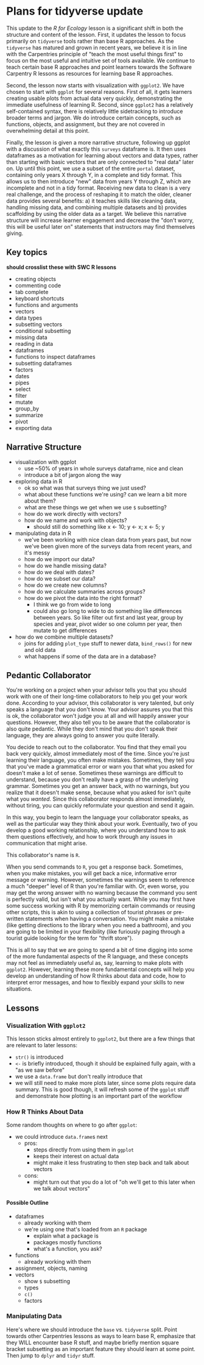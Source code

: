 # Plans for tidyverse update

This update to the *R for Ecology* lesson is a significant shift in both the structure and content of the lesson. First, it updates the lesson to focus primarily on `tidyverse` tools rather than base R approaches. As the `tidyverse` has matured and grown in recent years, we believe it is in line with the Carpentries principle of "teach the most useful things first" to focus on the most useful and intuitive set of tools available. We continue to teach certain base R approaches and point learners towards the Software Carpentry R lessons as resources for learning base R approaches.

Second, the lesson now starts with visualization with `ggplot2`. We have chosen to start with `ggplot` for several reasons. First of all, it gets learners creating usable plots from actual data very quickly, demonstrating the immediate usefulness of learning R. Second, since `ggplot2` has a relatively self-contained syntax, there is relatively little sidetracking to introduce broader terms and jargon. We do introduce certain concepts, such as functions, objects, and assignment, but they are not covered in overwhelming detail at this point.

Finally, the lesson is given a more narrative structure, following up ggplot with a discussion of what exactly this `surveys` dataframe is. It then uses dataframes as a motivation for learning about vectors and data types, rather than starting with basic vectors that are only connected to "real data" later on. Up until this point, we use a subset of the entire `portal` dataset, containing only years X through Y, in a complete and tidy format. This allows us to then introduce "new" data from years Y through Z, which are incomplete and not in a tidy format. Receiving new data to clean is a very real challenge, and the process of reshaping it to match the older, cleaner data provides several benefits: a) it teaches skills like cleaning data, handling missing data, and combining multiple datasets and b) provides scaffolding by using the older data as a target. We believe this narrative structure will increase learner engagement and decrease the "don't worry, this will be useful later on" statements that instructors may find themselves giving.

## Key topics

**should crosslist these with SWC R lessons**

- creating objects
- commenting code
- tab complete
- keyboard shortcuts
- functions and arguments
- vectors
- data types
- subsetting vectors
- conditional subsetting
- missing data
- reading in data
- dataframes
- functions to inspect dataframes
- subsetting dataframes
- factors
- dates
- pipes
- select
- filter
- mutate
- group_by
- summarize
- pivot
- exporting data

## Narrative Structure

- visualization with ggplot
    - use ~50% of years in whole surveys dataframe, nice and clean
    - introduce a bit of jargon along the way
- exploring data in R
    - ok so what was that surveys thing we just used?
    - what about these functions we're using? can we learn a bit more about them?
    - what are these things we get when we use `$` subsetting?
    - how do we work directly with vectors?
    - how do we name and work with objects?
        - should still do something like x <- 10; y <- x; x <- 5; y
- manipulating data in R
    - we've been working with nice clean data from years past, but now we've been given more of the surveys data from recent years, and it's messy
    - how do we import our data?
    - how do we handle missing data?
    - how do we deal with dates?
    - how do we subset our data?
    - how do we create new columns?
    - how do we calculate summaries across groups?
    - how do we pivot the data into the right format?
        - I think we go from wide to long
        - could also go long to wide to do something like differences between years. So like filter out first and last year, group by species and year, pivot wider so one column per year, then mutate to get differences
- how do we combine multiple datasets?
    - joins for adding `plot_type` stuff to newer data, `bind_rows()` for new and old data
    - what happens if some of the data are in a database?


## Pedantic Collaborator

You're working on a project when your advisor tells you that you should work with one of their long-time collaborators to help you get your work done. According to your advisor, this collaborator is very talented, but only speaks a language that you don't know. Your advisor assures you that this is ok, the collaborator won't judge you at all and will happily answer your questions. However, they also tell you to be aware that the collaborator is also quite pedantic. While they don't mind that you don't speak their language, they are always going to answer you quite literally.

You decide to reach out to the collaborator. You find that they email you back very quickly, almost immediately most of the time. Since you're just learning their language, you often make mistakes. Sometimes, they tell you that you've made a grammatical error or warn you that what you asked for doesn't make a lot of sense. Sometimes these warnings are difficult to understand, because you don't really have a grasp of the underlying grammar. Sometimes you get an answer back, with no warnings, but you realize that it doesn't make sense, because what you asked for isn't quite what you *wanted*. Since this collaborator responds almost immediately, without tiring, you can quickly reformulate your question and send it again.

In this way, you begin to learn the language your collaborator speaks, as well as the particular way they think about your work. Eventually, two of you develop a good working relationship, where you understand how to ask them questions effectively, and how to work through any issues in communication that might arise.

This collaborator's name is `R`.

When you send commands to `R`, you get a response back. Sometimes, when you make mistakes, you will get back a nice, informative error message or warning. However, sometimes the warnings seem to reference a much "deeper" level of R than you're familiar with. Or, even worse, you may get the wrong answer with no warning because the command you sent is perfectly valid, but isn't what you actually want. While you may first have some success working with R by memorizing certain commands or reusing other scripts, this is akin to using a collection of tourist phrases or pre-written statements when having a conversation. You might make a mistake (like getting directions to the library when you need a bathroom), and you are going to be limited in your flexibility (like furiously paging through a tourist guide looking for the term for "thrift store").

This is all to say that we are going to spend a bit of time digging into some of the more fundamental aspects of the R language, and these concepts may not feel as immediately useful as, say, learning to make plots with `ggplot2`. However, learning these more fundamental concepts will help you develop an understanding of how R thinks about data and code, how to interpret error messages, and how to flexibly expand your skills to new situations.

## Lessons

### Visualization With `ggplot2`

This lesson sticks almost entirely to `ggplot2`, but there are a few things that are relevant to later lessons:

- `str()` is introduced
- `<-` is briefly introduced, though it should be explained fully again, with a "as we saw before"
- we use a `data.frame` but don't really introduce that
- we will still need to make more plots later, since some plots require data summary. This is good though, it will refresh some of the `ggplot` stuff and demonstrate how plotting is an important part of the workflow

### How R Thinks About Data

Some random thoughts on where to go after `ggplot`:

- we could introduce `data.frame`s next
    - pros:
        - steps directly from using them in `ggplot`
        - keeps their interest on actual data
        - might make it less frustrating to then step back and talk about vectors
    - cons:
        - might turn out that you do a lot of "oh we'll get to this later when we talk about vectors"


#### Possible Outline

- dataframes
    - already working with them
    - we're using one that's loaded from an `R` package
        - explain what a package is
        - packages mostly functions
        - what's a function, you ask?
- functions
    - already working with them
- assignment, objects, naming
- vectors
    - show `$` subsetting
    - types
    - `c()`
    - factors


### Manipulating Data

Here's where we should introduce the `base` vs. `tidyverse` split. Point towards other Carpentries lessons as ways to learn base R, emphasize that they WILL encounter base R stuff, and maybe briefly mention square bracket subsetting as an important feature they should learn at some point. Then jump to `dplyr` and `tidyr` stuff.


